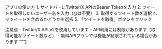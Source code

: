 アプリの使い方
    1. サイドバーにTwitter/X APIのBearer Tokenを入力
    2. ツイートを取得したいユーザー名を入力（@は不要）
    3. 取得するツイート数を選択
    4. リツイートを含めるかどうかを選択
    5. 「ツイートを取得」ボタンをクリック
    
  注意点
    - Twitter/X API v2を使用しています
    - API利用には制限があります（取得可能なツイート数など）
    - 無料APIプランでは機能が制限されている場合があります
    """)
